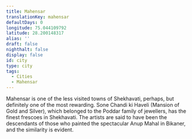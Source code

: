 ```yaml
---
title: Mahensar
translationKey: mahensar
defaultDays: 0
longitude: 75.044109792
latitude: 28.200148317
alias: ''
draft: false
nighthalt: false
display: false
id: city
type: city
tags:
  - Cities
  - Mahensar
---
```

Mahensar is one of the less visited towns of Shekhavati, perhaps, but definitely one of the most rewarding. Sone Chandi ki Haveli (Mansion of Gold and Silver), which belonged to the Poddar family of jewellers, has the finest frescoes in Shekhavati. The artists are said to have been the descendants of those who painted the spectacular Anup Mahal in Bikaner, and the similarity is evident.